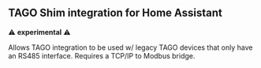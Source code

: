 ## TAGO Shim integration for Home Assistant

:warning: **experimental** :warning:

Allows TAGO integration to be used w/ legacy TAGO devices that only have
an RS485 interface. Requires a TCP/IP to Modbus bridge.